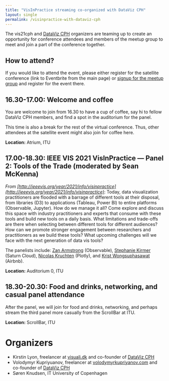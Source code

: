 ```yaml
---
title: "VisInPractice streaming co-organized with DataViz CPH"
layout: single
permalink: /visinpractice-with-dataviz-cph
---
```

The vis21cph and [DataViz CPH](https://www.meetup.com/meetup-group-DseDTisF/) organizers are teaming up to create an opportunity for conference attendees and members of the meetup group to meet and join a part of the conference together.



## How to attend?

If you would like to attend the event, please either register for the satellite conference (link to Eventbrite from the main page) or [signup for the meetup group](https://www.meetup.com/meetup-group-DseDTisF/) and register for the event there.

## 16.30-17.00: Welcome and coffee

You are welcome to join from 16.30 to have a cup of coffee, say hi to fellow DataViz CPH members, and find a spot in the auditorium for the panel.

This time is also a break for the rest of the virtual conference. Thus, other attendees at the satellite event might also join for coffee here.

**Location:** Atrium, ITU

## 17.00-18.30: IEEE VIS 2021 VisInPractice — Panel 2: Tools of the Trade (moderated by Sean McKenna)

*From [http://ieeevis.org/year/2021/info/visinpractice](http://ieeevis.org/year/2021/info/visinpractice)*: Today, data visualization practitioners are flooded with a barrage of different tools at their disposal, from libraries (D3) to applications (Tableau, Power BI) to entire platforms (Observable, Jupyter). How do we manage it all? Come explore and discuss this space with industry practitioners and experts that consume with these tools and build new tools on a daily basis. What limitations and trade-offs are there when selecting between different tools for different audiences? How can we promote stronger engagement between researchers and practitioners as we build these tools? What upcoming challenges will we face with the next generation of data vis tools?

The panelists include: [Zan Armstrong](https://www.zanarmstrong.com/) (Observable), [Stephanie Kirmer](https://skirmer.github.io/) (Saturn Cloud), [Nicolas Kruchten](http://nicolas.kruchten.com/) (Plotly), and [Krist Wongsuphasawat](https://kristw.yellowpigz.com/) (Airbnb).

**Location:** Auditorium 0, ITU

## 18.30-20.30: Food and drinks, networking, and casual panel attendance

After the panel, we will join for food and drinks, networking, and perhaps stream the third panel more casually from the ScrollBar at ITU.

**Location:** ScrollBar, ITU

# Organizers
* Kirstin Lyon, freelancer at [visuali.dk](https://visuali.dk) and co-founder of [DataViz CPH](https://www.meetup.com/meetup-group-DseDTisF/)
* Volodymyr Kupriyuanov, freelancer at [volodymyrkupriyanov.com](https://volodymyrkupriyanov.com) and co-founder of [DataViz CPH](https://www.meetup.com/meetup-group-DseDTisF/)
* Søren Knudsen, IT University of Copenhagen
